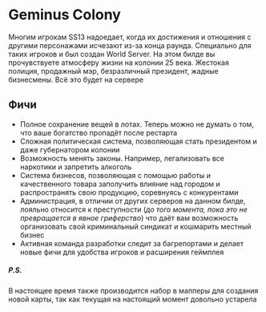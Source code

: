 <style>
:root {
    --bg_h: #1d2021;
    --bg:   #282828;
    --bg_s: #32302f;
    --bg1:  #3c3836;
    --bg2:  #504945;
    --bg3:  #665c54;
    --bg4:  #7c6f64;

    --fg:  #fbf1c7;
    --fg1: #ebdbb2;
    --fg2: #d5c4a1;
    --fg3: #bdae93;
    --fg4: #a89984;

    --red:    #fb4934;
    --green:  #b8bb26;
    --yellow: #fabd2f;
    --blue:   #83a598;
    --purple: #d3869b;
    --aqua:   #8ec07c;
    --gray:   #928374;
    --orange: #fe8019;

    --red-dim:    #cc2412;
    --green-dim:  #98971a;
    --yellow-dim: #d79921;
    --blue-dim:   #458588;
    --purple-dim: #b16286;
    --aqua-dim:   #689d6a;
    --gray-dim:   #a89984;
    --orange-dim: #d65d0e;
}
</style>
# Geminus Colony
Многим игрокам SS13 надоедает, когда их достижения и отношения с другими персонажами исчезают из-за конца раунда. Специально для таких игроков и был создан World Server. На этом билде вы прочувствуете атмосферу жизни на колонии 25 века. Жестокая полиция, продажный мэр, безразличный президент, жадные бизнесмены. Всё это будет на сервере
## Фичи
* Полное сохранение вещей в лотах. Теперь можно не думать о том, что ваше богатство пропадёт после рестарта
* Сложная политическая система, позволяющая стать президентом и даже губернатором колонии
* Возможность менять законы. Например, легализовать все наркотики и запретить алкоголь
* Система бизнесов, позволяющая с помощью работы и качественного товара заполучить влияние над городом и распространять свою продукцию, соревнуясь с конкурентами
* Администрация, в отличии от других серверов на данном билде, лояльно относится к преступности (_до того момента, пока это не превращается в явное гриферство_) что даёт вам возможность организовать свой криминальный синдикат и кошмарить местный бизнес
* Активная команда разработки следит за багрепортами и делает новые фичи для удобства игроков и расширения геймплея
##### P.S.
В настоящее время также производится набор в мапперы для создания новой карты, так как текущая на настоящий момент довольно устарела
